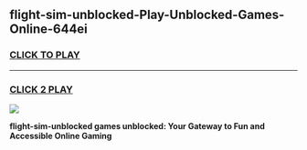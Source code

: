 
## flight-sim-unblocked-Play-Unblocked-Games-Online-644ei
<h3>
<a href="https://premium76.site?title=flight-sim-unblocked&ref=25A">CLICK TO PLAY</a></h3>
<hr>

<h3>
<a href="https://premium76.site?title=flight-sim-unblocked&ref=25A">CLICK 2 PLAY</a>
  
</h3>

<a href="https://premium76.site?title=flight-sim-unblocked&ref=25A"><img src="https://clearcache.store/games.png"></a>


**flight-sim-unblocked games unblocked: Your Gateway to Fun and Accessible Online Gaming**
